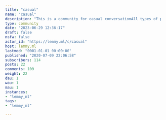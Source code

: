 ```yaml
---
title: "casual" 
name: "casual"
description: "This is a community for casual conversationAll types of posts are allowedRemember the human"
type: community
date: "2023-06-29 12:36:17"
draft: false
nsfw: false
actor_id: "https://lemmy.ml/c/casual"
host: lemmy.ml
lastmod: "0001-01-01 00:00:00"
published: "2020-07-09 22:06:58"
subscribers: 114
posts: 22
comments: 109
weight: 22
dau: 1
wau: 1
mau: 1
instances:
- "lemmy_ml"
tags: 
- "lemmy_ml"

---
```

